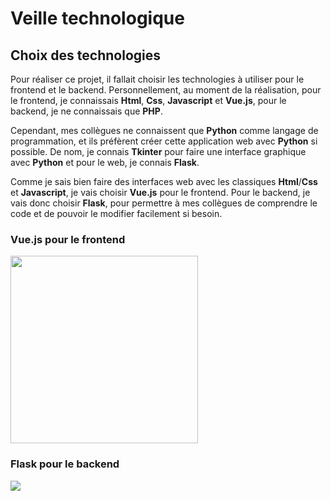 # Veille technologique

## Choix des technologies

Pour réaliser ce projet, il fallait choisir les technologies à utiliser pour le frontend et le backend.
Personnellement, au moment de la réalisation, pour le frontend, je connaissais **Html**, **Css**, **Javascript** et **Vue.js**, pour le backend, je ne connaissais que **PHP**.

Cependant, mes collègues ne connaissent que **Python** comme langage de programmation, et ils préfèrent créer cette application web avec **Python** si possible.
De nom, je connais **Tkinter** pour faire une interface graphique avec **Python** et pour le web, je connais **Flask**.

Comme je sais bien faire des interfaces web avec les classiques **Html**/**Css** et **Javascript**, je vais choisir **Vue.js** pour le frontend.
Pour le backend, je vais donc choisir **Flask**, pour permettre à mes collègues de comprendre le code et de pouvoir le modifier facilement si besoin.

### Vue.js pour le frontend

<img style="margin: 0 auto" width="300px" src="/img/Vue_logo.png?url">


### Flask pour le backend

<img style="margin: 0 auto" src="/img/Flask_logo.png?url">